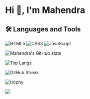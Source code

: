 # Hi 👋, I'm Mahendra


## 🛠️ Languages and Tools

![HTML5](https://img.shields.io/badge/HTML5-E34F26?style=for-the-badge&logo=html5&logoColor=white)
![CSS3](https://img.shields.io/badge/CSS3-1572B6?style=for-the-badge&logo=css3&logoColor=white)
![JavaScript](https://img.shields.io/badge/JavaScript-323330?style=for-the-badge&logo=javascript&logoColor=F7DF1E)

<!-- GitHub Stats -->
![Mahendra's GitHub stats](https://github-readme-stats.vercel.app/api?username=mahendra-04&show_icons=true&theme=github_dark)

<!-- Most Used Languages -->
![Top Langs](https://github-readme-stats.vercel.app/api/top-langs/?username=mahendra-04&layout=compact&theme=github_dark)

<!-- GitHub Streak Stats -->
![GitHub Streak](https://streak-stats.demolab.com?user=mahendra-04&theme=github-dark&hide_border=true)

<!-- GitHub Trophies -->
![trophy](https://github-profile-trophy.vercel.app/?username=mahendra-04&theme=darkhub)

![](https://komarev.com/ghpvc/?username=mahendra-04&color=green)


<!--
**mahendra-04/mahendra-04** is a ✨ _special_ ✨ repository because its `README.md` (this file) appears on your GitHub profile.

Here are some ideas to get you started:

- 🔭 I’m currently working on ...
- 🌱 I’m currently learning ...
- 👯 I’m looking to collaborate on ...
- 🤔 I’m looking for help with ...
- 💬 Ask me about ...
- 📫 How to reach me: ...
- 😄 Pronouns: ...
- ⚡ Fun fact: ...
-->

